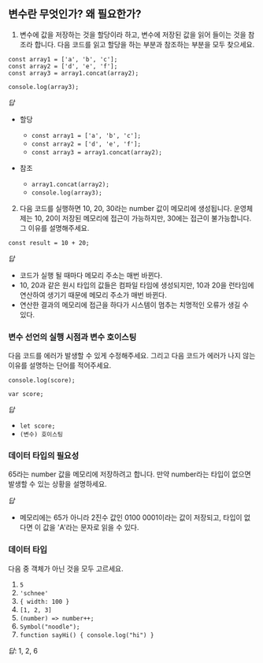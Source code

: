 ## 변수란 무엇인가? 왜 필요한가?
1. 변수에 값을 저장하는 것을 할당이라 하고, 변수에 저장된 값을 읽어 들이는 것을 참조라 합니다.
다음 코드를 읽고 할당을 하는 부분과 참조하는 부분을 모두 찾으세요.

```
const array1 = ['a', 'b', 'c'];
const array2 = ['d', 'e', 'f'];
const array3 = array1.concat(array2);

console.log(array3);
```

*답*
 - 할당
   - `const array1 = ['a', 'b', 'c'];`
   - `const array2 = ['d', 'e', 'f'];`
   - `const array3 = array1.concat(array2);`

 - 참조
   - `array1.concat(array2);`
   - `console.log(array3);`

2. 다음 코드를 실행하면 10, 20, 30라는 number 값이 메모리에 생성됩니다. 운영체제는 10, 20이 저장된 메모리에 접근이 가능하지만, 30에는 접근이 불가능합니다. 그 이유를 설명해주세요.
```
const result = 10 + 20;
```

*답*
- 코드가 실행 될 때마다 메모리 주소는 매번 바뀐다.
- 10, 20과 같은 원시 타입의 값들은 컴파일 타임에 생성되지만, 10과 20을 런타임에 연산하여 생기기 때문에 메모리 주소가 매번 바뀐다.
- 연산한 결과의 메모리에 접근을 하다가 시스템이 멈추는 치명적인 오류가 생길 수 있다.


### 변수 선언의 실행 시점과 변수 호이스팅
 다음 코드를 에러가 발생할 수 있게 수정해주세요. 그리고 다음 코드가 에러가 나지 않는 이유를 설명하는 단어를 적어주세요.
```
console.log(score);

var score;
```

*답*
- `let score;`
- `(변수) 호이스팅`

### 데이터 타입의 필요성
  65라는 number 값을 메모리에 저장하려고 합니다. 만약 number라는 타입이 없으면 발생할 수 있는 상황을 설명하세요.

*답*
- 메모리에는 65가 아니라 2진수 값인 0100 0001이라는 값이 저장되고, 타입이 없다면 이 값을 'A'라는 문자로 읽을 수 있다.

### 데이터 타입
  다음 중 객체가 아닌 것을 모두 고르세요.
1) `5`
2) `'schnee'`
3) `{ width: 100 }`
4) `[1, 2, 3]`
5) `(number) => number++;`
6) `Symbol("noodle");`
7) `function sayHi() { console.log("hi") }`

*답*: 1, 2, 6
